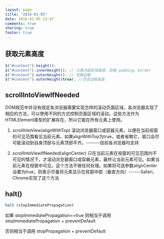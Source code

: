 ```yaml
---
layout: page
title: "2016-01-05"
date: 2016-01-05 23:47
comments: true
sharing: true
footer: true
---
```


## 获取元素高度

```js
$("#content").height();
$("#content").innerHeight(); // 元素内部区域高度，忽略 padding、border
$("#content").outerHeight(); // 忽略边框
$("#content").outerHeight(true); //包含边框高度
```


## scrollIntoViewIfNeeded

DOM规范中并没有规定各浏览器需要实现怎样的滚动页面区域，各浏览器实现了相应的方法，可以使用不同的方式控制页面区域的滚动。这些方法作为HTMLElement类型的扩展存在，所以它能在所有元素上使用。

1. scrollIntoView(alignWithTop)  滚动浏览器窗口或容器元素，以便在当前视窗的可见范围看见当前元素。如果alignWithTop为true，或者省略它，窗口会尽可能滚动到自身顶部与元素顶部平齐。-------目前各浏览器均支持

2. scrollIntoViewIfNeeded(alignCenter) 只在当前元素在视窗的可见范围内不可见的情况下，才滚动浏览器窗口或容器元素，最终让当前元素可见。如果当前元素在视窗中可见，这个方法不做任何处理。如果将可选参数alignCenter设置为true，则表示尽量将元素显示在视窗中部（垂直方向）------Safari、Chrome实现了这个方法


## halt()

```js
halt (stopImmediatePropagation)
```

如果 stopImmediatePropagation==true 则相当于调用 stopImmediatePropagation + preventDefault

否则相当于调用 stopPropagation + preventDefault
